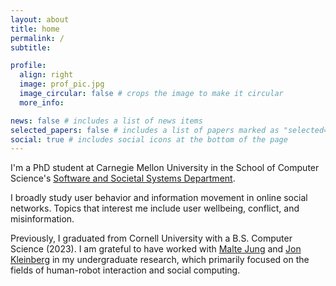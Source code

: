 ```yaml
---
layout: about
title: home
permalink: /
subtitle:

profile:
  align: right
  image: prof_pic.jpg
  image_circular: false # crops the image to make it circular
  more_info:

news: false # includes a list of news items
selected_papers: false # includes a list of papers marked as "selected={true}"
social: true # includes social icons at the bottom of the page
---
```


I'm a PhD student at Carnegie Mellon University in the School of Computer Science's [Software and Societal Systems Department](https://s3d.cmu.edu/). 

I broadly study user behavior and information movement in online social networks. Topics that interest me include user wellbeing, conflict, and misinformation. 

Previously, I graduated from Cornell University with a B.S. Computer Science (2023). I am grateful to have worked with [Malte Jung](https://mjung.infosci.cornell.edu/) and [Jon Kleinberg](https://www.cs.cornell.edu/home/kleinber/) in my undergraduate research, which primarily focused on the fields of human-robot interaction and social computing.
